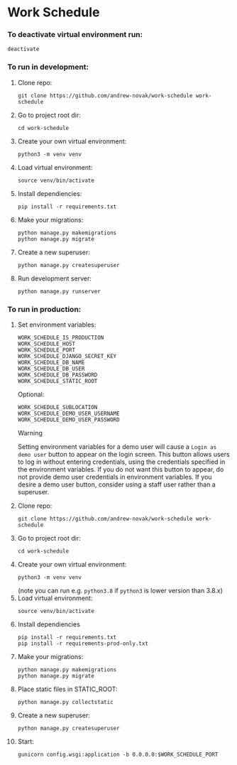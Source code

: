 # Work Schedule

### To deactivate virtual environment run:

`deactivate`

### To run in development:

1. Clone repo:
   ```
   git clone https://github.com/andrew-novak/work-schedule work-schedule
   ```
2. Go to project root dir:
   ```
   cd work-schedule
   ```
3. Create your own virtual environment:
   ```
   python3 -m venv venv
   ```
4. Load virtual environment:
   ```
   source venv/bin/activate
   ```
5. Install dependiencies:
   ```
   pip install -r requirements.txt
   ```
6. Make your migrations:
   ```
   python manage.py makemigrations
   python manage.py migrate
   ```
7. Create a new superuser:
   ```
   python manage.py createsuperuser
   ```
8. Run development server:
   ```
   python manage.py runserver
   ```

### To run in production:

1. Set environment variables:
   ```
   WORK_SCHEDULE_IS_PRODUCTION
   WORK_SCHEDULE_HOST
   WORK_SCHEDULE_PORT
   WORK_SCHEDULE_DJANGO_SECRET_KEY
   WORK_SCHEDULE_DB_NAME
   WORK_SCHEDULE_DB_USER
   WORK_SCHEDULE_DB_PASSWORD
   WORK_SCHEDULE_STATIC_ROOT
   ```
   Optional:
   ```
   WORK_SCHEDULE_SUBLOCATION
   WORK_SCHEDULE_DEMO_USER_USERNAME
   WORK_SCHEDULE_DEMO_USER_PASSWORD
   ```
   > [!WARNING]  
   > Setting environment variables for a demo user will cause a `Login as demo user` button to appear on the login screen. This button allows users to log in without entering credentials, using the credentials specified in the environment variables. If you do not want this button to appear, do not provide demo user credentials in environment variables. If you desire a demo user button, consider using a staff user rather than a superuser.
2. Clone repo:
   ```
   git clone https://github.com/andrew-novak/work-schedule work-schedule
   ```
3. Go to project root dir:
   ```
   cd work-schedule
   ```
4. Create your own virtual environment:
   ```
   python3 -m venv venv
   ```
   (note you can run e.g. `python3.8` if `python3` is lower version than 3.8.x)
5. Load virtual environment:
   ```
   source venv/bin/activate
   ```
6. Install dependiencies
   ```
   pip install -r requirements.txt
   pip install -r requirements-prod-only.txt
   ```
7. Make your migrations:
   ```
   python manage.py makemigrations
   python manage.py migrate
   ```
8. Place static files in STATIC_ROOT:
   ```
   python manage.py collectstatic
   ```
9. Create a new superuser:
   ```
   python manage.py createsuperuser
   ```
10. Start:
    ```
    gunicorn config.wsgi:application -b 0.0.0.0:$WORK_SCHEDULE_PORT
    ```
